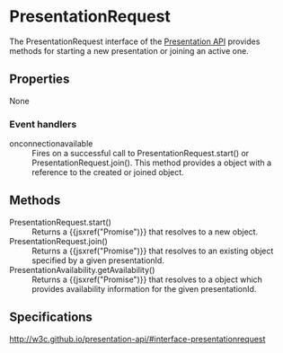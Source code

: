 # PresentationRequest

The PresentationRequest interface of the [Presentation API](Presentation_API.md) provides methods for starting a new presentation or joining an active one.

## Properties

None

### Event handlers

<dl>
  <dt>onconnectionavailable</dt>
  <dd>Fires on a successful call to PresentationRequest.start() or PresentationRequest.join(). This method provides a <PresentationConnectionAvailableEvent .md> object with a reference to the created or joined <PresentationConnection.md> object.</dd>
</dl>

## Methods

<dl>
  <dt>PresentationRequest.start()</dt>
  <dd>Returns a {{jsxref("Promise")}} that resolves to a new <PresentationConnection.md> object.</dd>
  <dt>PresentationRequest.join()</dt>
  <dd>Returns a {{jsxref("Promise")}} that resolves to an existing <PresentationConnection.md> object specified by a given presentationId.</dd>
  <dt>PresentationAvailability.getAvailability()</dt>
  <dd>Returns a {{jsxref("Promise")}} that resolves to a <PresentationAvailability.md> object which provides availability information for the given presentationId.</dd>
</dl>

## Specifications

<http://w3c.github.io/presentation-api/#interface-presentationrequest>

